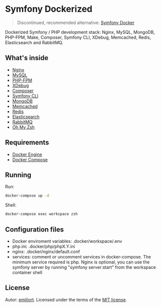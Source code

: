 # Symfony Dockerized

> Discontinued, recommended alternative: [Symfony Docker](https://github.com/dunglas/symfony-docker)

Dockerized Symfony / PHP development stack: Nginx, MySQL, MongoDB, PHP-FPM, Make, Composer, Symfony CLI, XDebug, Memcached, Redis, Elasticsearch and RabbitMQ.

## What's inside

* [Nginx](http://nginx.org/)
* [MySQL](http://www.mysql.com/)
* [PHP-FPM](http://php-fpm.org/)
* [XDebug](https://xdebug.org/)
* [Composer](https://getcomposer.org/)
* [Symfony CLI](https://symfony.com/)
* [MongoDB](http://www.mongodb.org/)
* [Memcached](http://memcached.org/)
* [Redis](http://redis.io/)
* [Elasticsearch](http://www.elasticsearch.org/)
* [RabbitMQ](https://www.rabbitmq.com/)
* [Oh My Zsh](https://ohmyz.sh/)

## Requirements

* [Docker Engine](https://docs.docker.com/installation/)
* [Docker Compose](https://docs.docker.com/compose/)

## Running

Run:

```sh
docker-compose up -d
```

Shell:

```sh
docker-compose exec workspace zsh
```

## Configuration files

* Docker enviroment variables: .docker/workspace/.env
* php.ini: .docker/php/phpX.Y.ini
* nginx: .docker/nginx/default.conf
* services: comment or uncomment services in docker-compose. The minimum service required is php. Nginx is optional, you can use the symfony server by running "symfony server:start" from the workspace container shell

## License

Autor: [emiliort](https://github.com/emiliort).
Licensed under the terms of the [MIT license](LICENSE).
